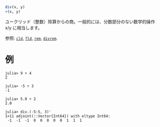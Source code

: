 ```julia
div(x, y)
÷(x, y)
```

ユークリッド（整数）除算からの商。一般的には、分数部分のない数学的操作 x/y に相当します。

参照: [`cld`](@ref), [`fld`](@ref), [`rem`](@ref), [`divrem`](@ref).

# 例

```jldoctest
julia> 9 ÷ 4
2

julia> -5 ÷ 3
-1

julia> 5.0 ÷ 2
2.0

julia> div.(-5:5, 3)'
1×11 adjoint(::Vector{Int64}) with eltype Int64:
 -1  -1  -1  0  0  0  0  0  1  1  1
```
